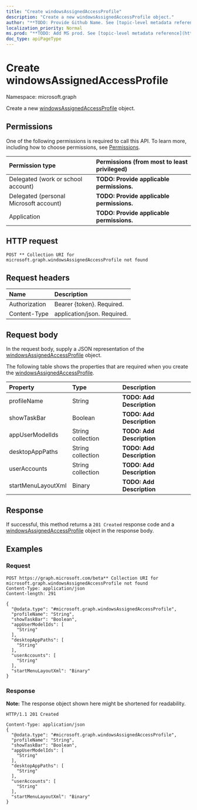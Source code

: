 ```yaml
---
title: "Create windowsAssignedAccessProfile"
description: "Create a new windowsAssignedAccessProfile object."
author: "**TODO: Provide Github Name. See [topic-level metadata reference](https://msgo.azurewebsites.net/add/document/guidelines/metadata.html#topic-level-metadata)**"
localization_priority: Normal
ms.prod: "**TODO: Add MS prod. See [topic-level metadata reference](https://msgo.azurewebsites.net/add/document/guidelines/metadata.html#topic-level-metadata)**"
doc_type: apiPageType
---
```


# Create windowsAssignedAccessProfile
Namespace: microsoft.graph

Create a new [windowsAssignedAccessProfile](../resources/intune-windowsassignedaccessprofile.md) object.

## Permissions
One of the following permissions is required to call this API. To learn more, including how to choose permissions, see [Permissions](/graph/permissions-reference).

|Permission type|Permissions (from most to least privileged)|
|:---|:---|
|Delegated (work or school account)|**TODO: Provide applicable permissions.**|
|Delegated (personal Microsoft account)|**TODO: Provide applicable permissions.**|
|Application|**TODO: Provide applicable permissions.**|

## HTTP request

<!-- {
  "blockType": "ignored"
}
-->
``` http
POST ** Collection URI for microsoft.graph.windowsAssignedAccessProfile not found
```

## Request headers
|Name|Description|
|:---|:---|
|Authorization|Bearer {token}. Required.|
|Content-Type|application/json. Required.|

## Request body
In the request body, supply a JSON representation of the [windowsAssignedAccessProfile](../resources/intune-windowsassignedaccessprofile.md) object.

The following table shows the properties that are required when you create the [windowsAssignedAccessProfile](../resources/intune-windowsassignedaccessprofile.md).

|Property|Type|Description|
|:---|:---|:---|
|profileName|String|**TODO: Add Description**|
|showTaskBar|Boolean|**TODO: Add Description**|
|appUserModelIds|String collection|**TODO: Add Description**|
|desktopAppPaths|String collection|**TODO: Add Description**|
|userAccounts|String collection|**TODO: Add Description**|
|startMenuLayoutXml|Binary|**TODO: Add Description**|



## Response

If successful, this method returns a `201 Created` response code and a [windowsAssignedAccessProfile](../resources/intune-windowsassignedaccessprofile.md) object in the response body.

## Examples

### Request
<!-- {
  "blockType": "request",
  "name": "create_windowsassignedaccessprofile_from_"
}
-->
``` http
POST https://graph.microsoft.com/beta** Collection URI for microsoft.graph.windowsAssignedAccessProfile not found
Content-Type: application/json
Content-length: 291

{
  "@odata.type": "#microsoft.graph.windowsAssignedAccessProfile",
  "profileName": "String",
  "showTaskBar": "Boolean",
  "appUserModelIds": [
    "String"
  ],
  "desktopAppPaths": [
    "String"
  ],
  "userAccounts": [
    "String"
  ],
  "startMenuLayoutXml": "Binary"
}
```


### Response
**Note:** The response object shown here might be shortened for readability.
<!-- {
  "blockType": "response",
  "truncated": true,
  "@odata.type": "microsoft.graph.windowsAssignedAccessProfile"
}
-->
``` http
HTTP/1.1 201 Created

Content-Type: application/json
{
  "@odata.type": "#microsoft.graph.windowsAssignedAccessProfile",
  "profileName": "String",
  "showTaskBar": "Boolean",
  "appUserModelIds": [
    "String"
  ],
  "desktopAppPaths": [
    "String"
  ],
  "userAccounts": [
    "String"
  ],
  "startMenuLayoutXml": "Binary"
}
```

